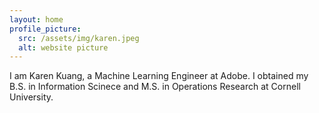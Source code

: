 ```yaml
---
layout: home
profile_picture:
  src: /assets/img/karen.jpeg
  alt: website picture
---
```


I am Karen Kuang, a Machine Learning Engineer at Adobe. I obtained my B.S. in Information Scinece and M.S. in Operations Research at Cornell University. 
